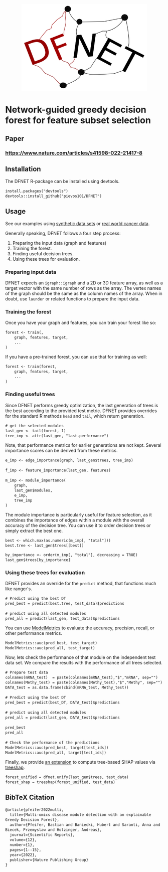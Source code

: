 
<p align="center">
<img src="https://github.com/pievos101/DFNET/blob/cran/DFNET_logo.png" width="400">
</p>

# Network-guided greedy decision forest for feature subset selection

## Paper

### https://www.nature.com/articles/s41598-022-21417-8

## Installation
The DFNET R-package can be installed using devtools.

```{r}
install.packages("devtools")
devtools::install_github("pievos101/DFNET")
```

## Usage

See our examples using [synthetic data sets](https://github.com/pievos101/DFNET/blob/cran/examples/barabasi/simulation.R)
or [real world cancer data](https://github.com/pievos101/DFNET/blob/cran/examples/ppi/DFNET_Application.R).

Generally speaking, DFNET follows a four step process:

1. Preparing the input data (graph and features)
2. Training the forest.
3. Finding useful decision trees.
4. Using these trees for evaluation.

### Preparing input data
DFNET expects an `igraph::igraph` and a 2D or 3D feature array, as well as a
target vector with the same number of rows as the array.
The vertex names of the graph should be the same as the column names of the array.
When in doubt, use `launder` or related functions to prepare the input data.

### Training the forest
Once you have your graph and features, you can train your forest like so:

```{r}
forest <- train(,
    graph, features, target,
    ...
)
```

If you have a pre-trained forest, you can use that for training as well:

```{r}
forest <- train(forest,
    graph, features, target,
    ...
)
```



### Finding useful trees
Since DFNET performs greedy optimization, the last generation of trees
is the best according to the provided test metric.  DFNET provides overrides for
the standard R methods `head` and `tail`, which return generation.

```{r}
# get the selected modules
last_gen <- tail(forest, 1)
tree_imp <- attr(last_gen, "last.performance")
```

Note, that performance metrics for earlier generations are not kept.
Several importance scores can be derived from these metrics.

```{r}
e_imp <- edge_importance(graph, last_gen$trees, tree_imp)

f_imp <- feature_importance(last_gen, features)

m_imp <- module_importance(
    graph,
    last_gen$modules,
    e_imp,
    tree_imp
)
```

The module importance is particularly useful for feature selection, as it
combines the importance of edges within a module with the overall accuracy
of the decision tree.  You can use it to order decision trees or simply
extract the best one.

```{r}
best <- which.max(as.numeric(m_imp[, "total"]))
best.tree <- last_gen$trees[[best]]
```

```{r}
by_importance <- order(m_imp[, "total"], decreasing = TRUE)
last_gen$trees[by_importance]
```

### Using these trees for evaluation

DFNET provides an override for the `predict` method, that functions much like ranger's.

```{r}
# Predict using the best DT
pred_best = predict(best.tree, test_data)$predictions

# predict using all detected modules
pred_all = predict(last_gen, test_data)$predictions
```

You can use [ModelMetrics](https://cran.r-project.org/web/packages/ModelMetrics/index.html) to
evaluate the accuracy, precision, recall, or other performance metrics.

```
ModelMetrics::auc(pred_best, test_target)
ModelMetrics::auc(pred_all, test_target)
```

Now, lets check the performance of that module on the independent test data set. We compare the results with the performance of all trees selected.

```{r}
# Prepare test data
colnames(mRNA_test)  = paste(colnames(mRNA_test),"$","mRNA", sep="")
colnames(Methy_test) = paste(colnames(Methy_test),"$","Methy", sep="")
DATA_test = as.data.frame(cbind(mRNA_test, Methy_test))

# Predict using the best DT
pred_best = predict(best_DT, DATA_test)$predictions

# predict using all detected modules
pred_all = predict(last_gen, DATA_test)$predictions

pred_best
pred_all

# Check the performance of the predictions
ModelMetrics::auc(pred_best, target[test_ids])
ModelMetrics::auc(pred_all, target[test_ids])
```

Finally, we provide [an extension](https://github.com/pievos101/DFNET/blob/cran/extensions/treeshap.R) to
compute tree-based SHAP values via [treeshap](https://github.com/ModelOriented/treeshap).

```{r}
forest_unified = dfnet.unify(last_gen$trees, test_data)
forest_shap = treeshap(forest_unified, test_data)
```

## BibTeX Citation

```
@article{pfeifer2022multi,
  title={Multi-omics disease module detection with an explainable Greedy Decision Forest},
  author={Pfeifer, Bastian and Baniecki, Hubert and Saranti, Anna and Biecek, Przemyslaw and Holzinger, Andreas},
  journal={Scientific Reports},
  volume={12},
  number={1},
  pages={1--15},
  year={2022},
  publisher={Nature Publishing Group}
}
```
